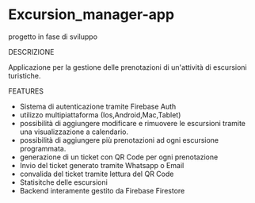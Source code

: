 # Excursion_manager-app

 progetto in fase di sviluppo

DESCRIZIONE

 Applicazione per la gestione delle prenotazioni di un'attività di escursioni turistiche.

FEATURES

- Sistema di autenticazione tramite Firebase Auth
- utilizzo multipiattaforma (Ios,Android,Mac,Tablet)
- possibilità di aggiungere modificare e rimuovere le escursioni tramite una visualizzazione a calendario.
- possibilità di aggiungere più prenotazioni ad ogni escursione programmata.
- generazione di un ticket con QR Code per ogni prenotazione
- Invio del ticket generato tramite Whatsapp o Email
- convalida del ticket tramite lettura del QR Code
- Statisitche delle escursioni 
- Backend interamente gestito da Firebase Firestore


